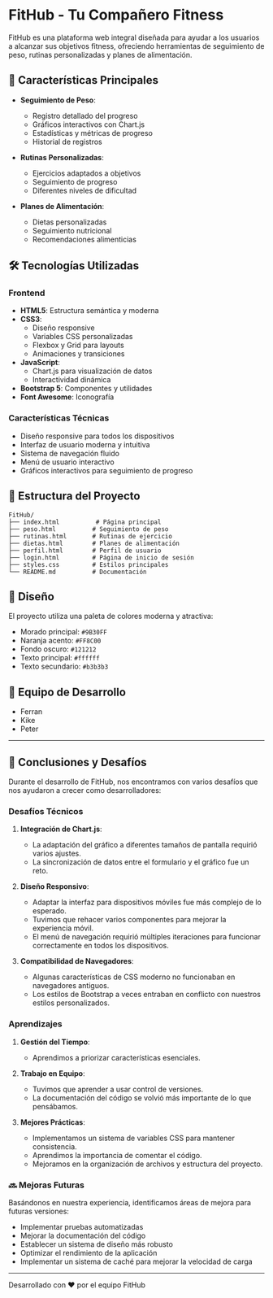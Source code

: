# FitHub - Tu Compañero Fitness

FitHub es una plataforma web integral diseñada para ayudar a los usuarios a alcanzar sus objetivos fitness, ofreciendo herramientas de seguimiento de peso, rutinas personalizadas y planes de alimentación.

## 🚀 Características Principales

- **Seguimiento de Peso**: 
  - Registro detallado del progreso
  - Gráficos interactivos con Chart.js
  - Estadísticas y métricas de progreso
  - Historial de registros

- **Rutinas Personalizadas**:
  - Ejercicios adaptados a objetivos
  - Seguimiento de progreso
  - Diferentes niveles de dificultad

- **Planes de Alimentación**:
  - Dietas personalizadas
  - Seguimiento nutricional
  - Recomendaciones alimenticias

## 🛠️ Tecnologías Utilizadas

### Frontend
- **HTML5**: Estructura semántica y moderna
- **CSS3**: 
  - Diseño responsive
  - Variables CSS personalizadas
  - Flexbox y Grid para layouts
  - Animaciones y transiciones
- **JavaScript**:
  - Chart.js para visualización de datos
  - Interactividad dinámica
- **Bootstrap 5**: Componentes y utilidades
- **Font Awesome**: Iconografía

### Características Técnicas
- Diseño responsive para todos los dispositivos
- Interfaz de usuario moderna y intuitiva
- Sistema de navegación fluido
- Menú de usuario interactivo
- Gráficos interactivos para seguimiento de progreso

## 📁 Estructura del Proyecto

```
FitHub/
├── index.html          # Página principal
├── peso.html          # Seguimiento de peso
├── rutinas.html       # Rutinas de ejercicio
├── dietas.html        # Planes de alimentación
├── perfil.html        # Perfil de usuario
├── login.html         # Página de inicio de sesión
├── styles.css         # Estilos principales
└── README.md          # Documentación

```

## 🎨 Diseño

El proyecto utiliza una paleta de colores moderna y atractiva:
- Morado principal: `#9B30FF`
- Naranja acento: `#FF8C00`
- Fondo oscuro: `#121212`
- Texto principal: `#ffffff`
- Texto secundario: `#b3b3b3`

## 👥 Equipo de Desarrollo

- Ferran
- Kike
- Peter

---

## 💭 Conclusiones y Desafíos

Durante el desarrollo de FitHub, nos encontramos con varios desafíos que nos ayudaron a crecer como desarrolladores:

### Desafíos Técnicos
1. **Integración de Chart.js**:
   - La adaptación del gráfico a diferentes tamaños de pantalla requirió varios ajustes.
   - La sincronización de datos entre el formulario y el gráfico fue un reto.

2. **Diseño Responsivo**:
   - Adaptar la interfaz para dispositivos móviles fue más complejo de lo esperado.
   - Tuvimos que rehacer varios componentes para mejorar la experiencia móvil.
   - El menú de navegación requirió múltiples iteraciones para funcionar correctamente en todos los dispositivos.

3. **Compatibilidad de Navegadores**:
   - Algunas características de CSS moderno no funcionaban en navegadores antiguos.
   - Los estilos de Bootstrap a veces entraban en conflicto con nuestros estilos personalizados.

### Aprendizajes
1. **Gestión del Tiempo**:
   - Aprendimos a priorizar características esenciales.
   
2. **Trabajo en Equipo**:
   - Tuvimos que aprender a usar control de versiones.
   - La documentación del código se volvió más importante de lo que pensábamos.

3. **Mejores Prácticas**:
   - Implementamos un sistema de variables CSS para mantener consistencia.
   - Aprendimos la importancia de comentar el código.
   - Mejoramos en la organización de archivos y estructura del proyecto.

### 🔜 Mejoras Futuras
Basándonos en nuestra experiencia, identificamos áreas de mejora para futuras versiones:
- Implementar pruebas automatizadas
- Mejorar la documentación del código
- Establecer un sistema de diseño más robusto
- Optimizar el rendimiento de la aplicación
- Implementar un sistema de caché para mejorar la velocidad de carga

---

Desarrollado con ❤️ por el equipo FitHub
